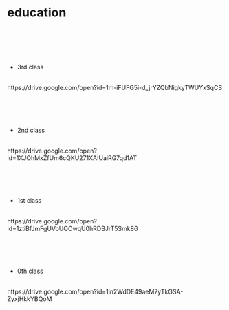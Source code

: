 # education
<br>
<br>
<br>
<br>

- 3rd class
<br>
https://drive.google.com/open?id=1m-iFUFG5i-d_jrYZQbNigkyTWUYxSqCS<br>
<br>
<br>
<br>
<br>

- 2nd class
<br>
https://drive.google.com/open?id=1XJOhMxZfUm6cQKU271XAIUaiRG7qd1AT<br>
<br>
<br>
<br>
<br>

- 1st class
<br>
https://drive.google.com/open?id=1ztiBfJmFgUVoUQOwqU0hRDBJrT5Smk86<br>
<br>
<br>
<br>
<br>

- 0th class
<br>
https://drive.google.com/open?id=1in2WdDE49aeM7yTkGSA-ZyxjHkkYBQoM
